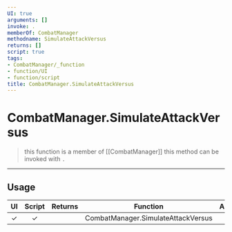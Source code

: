```yaml
---
UI: true
arguments: []
invoke: .
memberOf: CombatManager
methodname: SimulateAttackVersus
returns: []
script: true
tags:
- CombatManager/_function
- function/UI
- function/script
title: CombatManager.SimulateAttackVersus
---
```

# CombatManager.SimulateAttackVersus
> this function is a member of [[CombatManager]]
> this method can be invoked with `.`
-----
## Usage
|  UI | Script | Returns | Function | Arguments |
|:---:|:------:|-------:|:--------:|:---------|
|✓|✓||CombatManager.SimulateAttackVersus||
